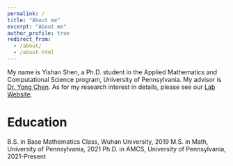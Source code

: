 ```yaml
---
permalink: /
title: "About me"
excerpt: "About me"
author_profile: true
redirect_from: 
  - /about/
  - /about.html
---
```


My name is Yishan Shen, a Ph.D. student in the Applied Mathematics and Computational Science program, University of Pennsylvania. My advisor is [Dr. Yong Chen](https://penncil.med.upenn.edu/about-pi/). As for my research interest in details, please see our [Lab Website](https://penncil.med.upenn.edu).

<!---
<img src="https://raw.githubusercontent.com/yishanssss/yishanshen.github.io/gh-pages/images/editing-talk.png">
-->

Education
====
B.S. in Base Mathematics Class, Wuhan University, 2019
M.S. in Math, University of Pennsylvania, 2021
Ph.D. in AMCS, University of Pennsylvania, 2021-Present
